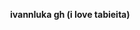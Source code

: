 <p align=center> 
  <b>ivannluka gh (i love tabieita)</b>
<!--
**ivannluka/ivannluka** is a ✨ _special_ ✨ repository because its `README.md` (this file) appears on your GitHub profile.

